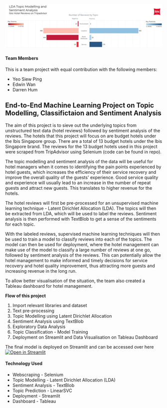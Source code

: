 ![alt_text](https://github.com/SiewPingYeo/Capstone-Project--End-to-End-ML-on-Topic-Classification-and-Sentiment-Analysis/blob/main/assets/hotelreview-lda-sent.png?raw=True)

#### Team Members
This is a team project with equal contribution with the following members:
- Yeo Siew Ping
- Edwin Wan
- Darren Hum

## End-to-End Machine Learning Project on Topic Modelling, Classifictaion and Sentiment Analysis

The aim of this project is to sieve out the underlying topics from unstructured text data (hotel reviews) followed by sentiment analysis of the reviews. The hotels that this project will focus on are budget hotels under the Ibis Singapore group. There are a total of 13 budget hotels under the Ibis Singapore brand. The reviews for the 13 budget hotels used in this project were scraped from TripAdvisor using Selenium (code can be found in repo).

The topic modelling and sentiment analysis of the data will be useful for hotel managers when it comes to identifying the pain points experienced by hotel guests, which increases the efficiency of their service recovery and improve the overall quality of the guests' experience. Good service quality and experience will usually lead to an increase in the number of repeat guests and attract new guests. This translates to higher revenue for the hotels.

The hotel reviews will first be pre-processed for an unsupervised machine learning technique - Latent Dirichlet Allocation (LDA). The topics will then be extracted from LDA, which will be used to label the reviews. Sentiment analysis is then performed with TextBlob to get a sense of the sentiments for each topic.

With the labeled reviews, supervised machine learning techniques will then be used to train a model to classify reviews into each of the topics. The model can then be used for deployment, where the hotel management can make use of the model to classify a large number of reviews at one go, followed by sentiment analysis of the reviews. This can potentially allow the hotel management to make informed and timely decisions for service recovery and hotel quality improvement, thus attracting more guests and increasing revenue in the long run.

To allow better visualisation of the situation, the team also created a Tableau dashboard for hotel management. 

**Flow of this project**

1. Import relevant libraries and dataset
2. Text pre-processing
3. Topic Modelling using Latent Dirichlet Allocation
4. Sentiment Analysis using TextBlob
5. Exploratory Data Analysis
6. Topic Classification - Model Training
7. Deployment on Streamlit and Data Visualisation on Tableau Dashboard

The final model is deployed on Streamlit and can be accessed over here [![Open in Streamlit](https://static.streamlit.io/badges/streamlit_badge_black_white.svg)](https://share.streamlit.io/siewpingyeo/capstone-project--end-to-end-ml-on-topic-classification-and-sentiment-analysis/main/Streamlit/streamlit_app_capstone.py)

#### Technology Used
- Webscraping - Selenium
- Topic Modelling - Latent Dirichlet Allocation (LDA)
- Sentiment Analysis - TextBlob
- Topic Prediction - LinearSVC
- Deployment - Streamlit
- Dashboard - Tableau



